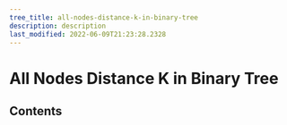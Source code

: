 ```yaml
---
tree_title: all-nodes-distance-k-in-binary-tree
description: description
last_modified: 2022-06-09T21:23:28.2328
---
```


# All Nodes Distance K in Binary Tree

## Contents
